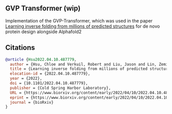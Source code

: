 ## GVP Transformer (wip)

Implementation of the GVP-Transformer, which was used in the paper <a href="https://www.biorxiv.org/content/10.1101/2022.04.10.487779v1">Learning inverse folding from millions of predicted structures</a> for de novo protein design alongside Alphafold2

## Citations

```bibtex
@article {Hsu2022.04.10.487779,
  author = {Hsu, Chloe and Verkuil, Robert and Liu, Jason and Lin, Zeming and Hie, Brian and Sercu, Tom and Lerer, Adam and Rives, Alexander},
  title = {Learning inverse folding from millions of predicted structures},
  elocation-id = {2022.04.10.487779},
  year = {2022},
  doi = {10.1101/2022.04.10.487779},
  publisher = {Cold Spring Harbor Laboratory},
  URL = {https://www.biorxiv.org/content/early/2022/04/10/2022.04.10.487779},
  eprint = {https://www.biorxiv.org/content/early/2022/04/10/2022.04.10.487779.full.pdf},
  journal = {bioRxiv}
}
```
